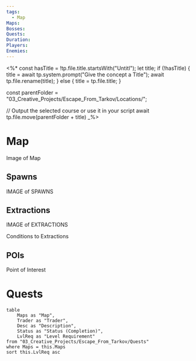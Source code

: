 ```yaml
---
tags:
  - Map
Maps: 
Bosses: 
Quests: 
Duration: 
Players: 
Enemies:
---
```


<%*
const hasTitle = !tp.file.title.startsWith("Untitl");
let title;
if (!hasTitle) {
	title = await tp.system.prompt("Give the concept a Title");
	await tp.file.rename(title);
} else {
	title = tp.file.title;
}

const parentFolder = "03_Creative_Projects/Escape_From_Tarkov/Locations/";

// Output the selected course or use it in your script
await tp.file.move(parentFolder + title)
_%>

# Map

Image of Map

## Spawns

IMAGE of SPAWNS

## Extractions

IMAGE of EXTRACTIONS

Conditions to Extractions

## POIs

Point of Interest
# Quests

```dataview
table 
    Maps as "Map", 
    Trader as "Trader", 
    Desc as "Description", 
    Status as "Status (Completion)", 
    LvlReq as "Level Requirement"
from "03_Creative_Projects/Escape_From_Tarkov/Quests"
where Maps = this.Maps
sort this.LvlReq asc
```



